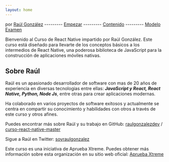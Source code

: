 ```yaml
---
layout: home
---
```

por [Raúl González](https://twitter.com/soyraulgonzalez)  ---------   [Empezar](/necesitamos.html)  ---------   [Contenido](/contenido.html)  ---------   [Modelo Examen](/examen.html)


Bienvenido <a name="inicio"></a>  al Curso de React Native impartido por Raúl González. Este curso está diseñado para llevarte de los conceptos básicos a los intermedios de React Native, una poderosa biblioteca de JavaScript para la construcción de aplicaciones móviles nativas.

## Sobre Raúl <a name="sobre-raúl"></a>

Raúl es un apasionado desarrollador de software con mas de 20 años de experiencia en diversas tecnologias entre ellas:  ***JavaScript y React, React Native, Python, Node Js***, entre otras  para crear aplicaciones modernas.

Ha colaborado en varios proyectos de software exitosos y actualmente se centra en compartir su conocimiento y habilidades 
con otros a través de este curso y otros afines.

Puedes encontrar más sobre Raúl y su trabajo en GitHub:
[raulgonzalezdev](https://github.com/raulgonzalezdev) /
[curso-react-native-master](https://github.com/raulgonzalezdev/curso-react-native-master)


Sigue a Raúl en Twitter:
[soyraulgonzalez](https://twitter.com/soyraulgonzalez)

Este curso es una iniciativa de Aprueba Xtreme. 
Puedes obtener más información sobre esta organización 
en su sitio web oficial:
[Aprueba Xtreme](https://www.apruebaxtreme.com/)

